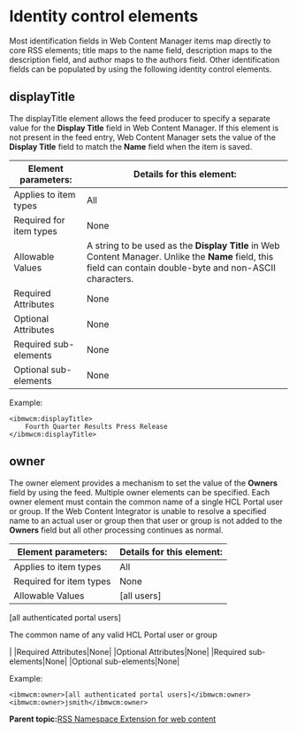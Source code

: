 # Identity control elements

Most identification fields in Web Content Manager items map directly to core RSS elements; title maps to the name field, description maps to the description field, and author maps to the authors field. Other identification fields can be populated by using the following identity control elements.

## displayTitle

The displayTitle element allows the feed producer to specify a separate value for the **Display Title** field in Web Content Manager. If this element is not present in the feed entry, Web Content Manager sets the value of the **Display Title** field to match the **Name** field when the item is saved.

|Element parameters:|Details for this element:|
|-------------------|-------------------------|
|Applies to item types|All|
|Required for item types|None|
|Allowable Values|A string to be used as the **Display Title** in Web Content Manager. Unlike the **Name** field, this field can contain double-byte and non-ASCII characters.|
|Required Attributes|None|
|Optional Attributes|None|
|Required sub-elements|None|
|Optional sub-elements|None|

Example:

```
<ibmwcm:displayTitle>
	Fourth Quarter Results Press Release
</ibmwcm:displayTitle>
```

## owner

The owner element provides a mechanism to set the value of the **Owners** field by using the feed. Multiple owner elements can be specified. Each owner element must contain the common name of a single HCL Portal user or group. If the Web Content Integrator is unable to resolve a specified name to an actual user or group then that user or group is not added to the **Owners** field but all other processing continues as normal.

|Element parameters:|Details for this element:|
|-------------------|-------------------------|
|Applies to item types|All|
|Required for item types|None|
|Allowable Values|\[all users\]

\[all authenticated portal users\]

The common name of any valid HCL Portal user or group

|
|Required Attributes|None|
|Optional Attributes|None|
|Required sub-elements|None|
|Optional sub-elements|None|

Example:

```
<ibmwcm:owner>[all authenticated portal users]</ibmwcm:owner>
<ibmwcm:owner>jsmith</ibmwcm:owner>
```

**Parent topic:**[RSS Namespace Extension for web content](../wci/wci_ff_nse.md)

